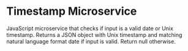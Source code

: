 # Timestamp Microservice

JavaScript microservice that checks if input is a valid date or Unix timestamp. Returns a JSON object with Unix timestamp and matching natural language format date if input is valid. Return null otherwise. 